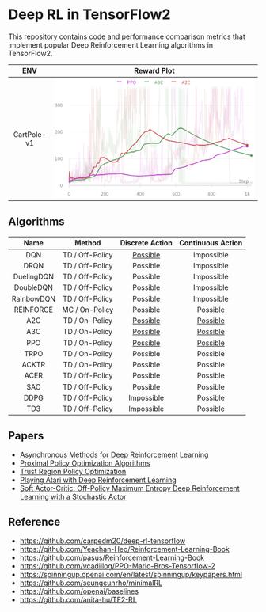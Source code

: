 # Deep RL in TensorFlow2
This repository contains code and performance comparison metrics that implement popular Deep Reinforcement Learning algorithms in TensorFlow2.

|     ENV     |                  Reward Plot                   |
| :---------: | :--------------------------------------------: |
| CartPole-v1 | ![discrete](./assets/discrete_reward_plot.png) |

## Algorithms
|    Name    |     Method      |             Discrete Action              |             Continuous  Action              |
| :--------: | :-------------: | :--------------------------------------: | :-----------------------------------------: |
|    DQN     | TD / Off-Policy | [Possible](./DQN/dqn_discrete_action.py) |                 Impossible                  |
|    DRQN    | TD / Off-Policy |                 Possible                 |                 Impossible                  |
| DuelingDQN | TD / Off-Policy |                 Possible                 |                 Impossible                  |
| DoubleDQN  | TD / Off-Policy |                 Possible                 |                 Impossible                  |
| RainbowDQN | TD / Off-Policy |                 Possible                 |                 Impossible                  |
| REINFORCE  | MC / On-Policy  |                 Possible                 |                  Possible                   |
|    A2C     | TD / On-Policy  | [Possible](./A2C/a2c_discrete_action.py) | [Possible](./A2C/a2c_continuous_action.py)  |
|    A3C     | TD / On-Policy  | [Possible](./A3C/a3c_discrete_action.py) | [Possible](./A3C/a3c_continuous_action.py)  |
|    PPO     | TD / On-Policy  | [Possible](./PPO/ppo_discrete_action.py) | [Possible](./PPO/ppo_continuouts_action.py) |
|    TRPO    | TD / On-Policy  |                 Possible                 |                  Possible                   |
|   ACKTR    | TD / On-Policy  |                 Possible                 |                  Possible                   |
|    ACER    | TD / Off-Policy |                 Possible                 |                  Possible                   |
|    SAC     | TD / Off-Policy |                 Possible                 |                  Possible                   |
|    DDPG    | TD / Off-Policy |                Impossible                |                  Possible                   |
|    TD3     | TD / Off-Policy |                Impossible                |                  Possible                   |


## Papers

* [Asynchronous Methods for Deep Reinforcement Learning](https://arxiv.org/abs/1602.01783)
* [Proximal Policy Optimization Algorithms](https://arxiv.org/abs/1707.06347)
* [Trust Region Policy Optimization](https://arxiv.org/abs/1502.05477)
* [Playing Atari with Deep Reinforcement Learning](https://arxiv.org/abs/1312.5602)
* [Soft Actor-Critic: Off-Policy Maximum Entropy Deep Reinforcement Learning with a Stochastic Actor](https://arxiv.org/abs/1801.01290)

## Reference
- https://github.com/carpedm20/deep-rl-tensorflow
- https://github.com/Yeachan-Heo/Reinforcement-Learning-Book
- https://github.com/pasus/Reinforcement-Learning-Book
- https://github.com/vcadillog/PPO-Mario-Bros-Tensorflow-2
- https://spinningup.openai.com/en/latest/spinningup/keypapers.html
- https://github.com/seungeunrho/minimalRL
- https://github.com/openai/baselines
- https://github.com/anita-hu/TF2-RL